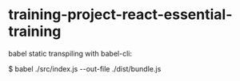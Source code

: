 # training-project-react-essential-training

babel static transpiling with babel-cli:

$ babel ./src/index.js --out-file ./dist/bundle.js